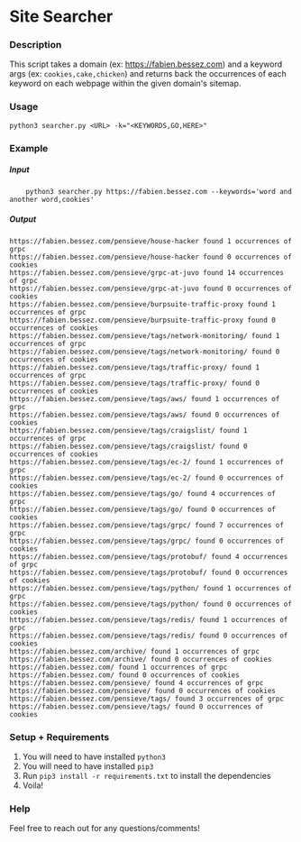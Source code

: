 # Site Searcher

### Description

This script takes a domain (ex: https://fabien.bessez.com) and a keyword args (ex: `cookies,cake,chicken`) and returns back the occurrences of each keyword on each webpage within the given domain's sitemap.

### Usage

```
python3 searcher.py <URL> -k="<KEYWORDS,GO,HERE>"
```

### Example

##### Input

```
    python3 searcher.py https://fabien.bessez.com --keywords='word and another word,cookies'
```

##### Output

```
https://fabien.bessez.com/pensieve/house-hacker found 1 occurrences of grpc
https://fabien.bessez.com/pensieve/house-hacker found 0 occurrences of cookies
https://fabien.bessez.com/pensieve/grpc-at-juvo found 14 occurrences of grpc
https://fabien.bessez.com/pensieve/grpc-at-juvo found 0 occurrences of cookies
https://fabien.bessez.com/pensieve/burpsuite-traffic-proxy found 1 occurrences of grpc
https://fabien.bessez.com/pensieve/burpsuite-traffic-proxy found 0 occurrences of cookies
https://fabien.bessez.com/pensieve/tags/network-monitoring/ found 1 occurrences of grpc
https://fabien.bessez.com/pensieve/tags/network-monitoring/ found 0 occurrences of cookies
https://fabien.bessez.com/pensieve/tags/traffic-proxy/ found 1 occurrences of grpc
https://fabien.bessez.com/pensieve/tags/traffic-proxy/ found 0 occurrences of cookies
https://fabien.bessez.com/pensieve/tags/aws/ found 1 occurrences of grpc
https://fabien.bessez.com/pensieve/tags/aws/ found 0 occurrences of cookies
https://fabien.bessez.com/pensieve/tags/craigslist/ found 1 occurrences of grpc
https://fabien.bessez.com/pensieve/tags/craigslist/ found 0 occurrences of cookies
https://fabien.bessez.com/pensieve/tags/ec-2/ found 1 occurrences of grpc
https://fabien.bessez.com/pensieve/tags/ec-2/ found 0 occurrences of cookies
https://fabien.bessez.com/pensieve/tags/go/ found 4 occurrences of grpc
https://fabien.bessez.com/pensieve/tags/go/ found 0 occurrences of cookies
https://fabien.bessez.com/pensieve/tags/grpc/ found 7 occurrences of grpc
https://fabien.bessez.com/pensieve/tags/grpc/ found 0 occurrences of cookies
https://fabien.bessez.com/pensieve/tags/protobuf/ found 4 occurrences of grpc
https://fabien.bessez.com/pensieve/tags/protobuf/ found 0 occurrences of cookies
https://fabien.bessez.com/pensieve/tags/python/ found 1 occurrences of grpc
https://fabien.bessez.com/pensieve/tags/python/ found 0 occurrences of cookies
https://fabien.bessez.com/pensieve/tags/redis/ found 1 occurrences of grpc
https://fabien.bessez.com/pensieve/tags/redis/ found 0 occurrences of cookies
https://fabien.bessez.com/archive/ found 1 occurrences of grpc
https://fabien.bessez.com/archive/ found 0 occurrences of cookies
https://fabien.bessez.com/ found 1 occurrences of grpc
https://fabien.bessez.com/ found 0 occurrences of cookies
https://fabien.bessez.com/pensieve/ found 4 occurrences of grpc
https://fabien.bessez.com/pensieve/ found 0 occurrences of cookies
https://fabien.bessez.com/pensieve/tags/ found 3 occurrences of grpc
https://fabien.bessez.com/pensieve/tags/ found 0 occurrences of cookies
```

### Setup + Requirements

1. You will need to have installed `python3`
2. You will need to have installed `pip3`
3. Run `pip3 install -r requirements.txt` to install the dependencies
4. Voila!

### Help

Feel free to reach out for any questions/comments!
